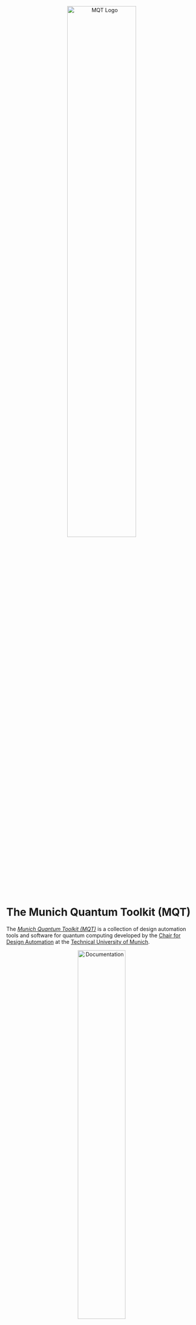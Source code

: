<p align="center">
  <a href="https://mqt.readthedocs.io">
   <picture>
     <source media="(prefers-color-scheme: dark)" srcset="https://raw.githubusercontent.com/cda-tum/mqt/main/docs/_static/mqt_light.png" width="60%">
     <img src="https://raw.githubusercontent.com/cda-tum/mqt/main/docs/_static/mqt_dark.png" width="60%" alt="MQT Logo">
   </picture>
  </a>
</p>

# The Munich Quantum Toolkit (MQT)

The [_Munich Quantum Toolkit (MQT)_](https://mqt.readthedocs.io) is a collection of design automation tools and software for quantum computing developed by the [Chair for Design Automation](https://www.cda.cit.tum.de/) at the [Technical University of Munich](https://www.tum.de/).

<p align="center">
  <a href="https://mqt.readthedocs.io">
  <img width=50% src="https://img.shields.io/badge/documentation-blue?style=for-the-badge&logo=read%20the%20docs" alt="Documentation" />
  </a>
</p>

<!-- SPHINX-START -->

## GitHub Information

| GitHub Project       |                    latest version |                           forks |                           stars |
| -------------------- | --------------------------------: | ------------------------------: | ------------------------------: |
| [`mqt-ddsim`]        |         ![gh.mqt.ddsim.release][] |         ![gh.mqt.ddsim.forks][] |         ![gh.mqt.ddsim.stars][] |
| [`mqt-qcec`]         |          ![gh.mqt.qcec.release][] |          ![gh.mqt.qcec.forks][] |          ![gh.mqt.qcec.stars][] |
| [`mqt-qmap`]         |          ![gh.mqt.qmap.release][] |          ![gh.mqt.qmap.forks][] |          ![gh.mqt.qmap.stars][] |
| [`mqt-qecc`]         |          ![gh.mqt.qecc.release][] |          ![gh.mqt.qecc.forks][] |          ![gh.mqt.qecc.stars][] |
| [`mqt-bench`]        |         ![gh.mqt.bench.release][] |         ![gh.mqt.bench.forks][] |         ![gh.mqt.bench.stars][] |
| [`mqt-predictor`]    |     ![gh.mqt.predictor.release][] |     ![gh.mqt.predictor.forks][] |     ![gh.mqt.predictor.stars][] |
| [`mqt-core`]         |          ![gh.mqt.core.release][] |          ![gh.mqt.core.forks][] |          ![gh.mqt.core.stars][] |
| [`mqt-problemsolver`]| ![gh.mqt.problemsolver.release][] | ![gh.mqt.problemsolver.forks][] | ![gh.mqt.problemsolver.stars][] |
| [`mqt-syrec`]        |         ![gh.mqt.syrec.release][] |         ![gh.mqt.syrec.forks][] |         ![gh.mqt.syrec.stars][] |
| [`mqt-ddvis`]        |         ![gh.mqt.ddvis.release][] |         ![gh.mqt.ddvis.forks][] |         ![gh.mqt.ddvis.stars][] |
| [`mqt-qusat`]        |         ![gh.mqt.qusat.release][] |         ![gh.mqt.qusat.forks][] |         ![gh.mqt.qusat.stars][] |
| [`mqt-dasqa`]        |         ![gh.mqt.dasqa.release][] |         ![gh.mqt.dasqa.forks][] |         ![gh.mqt.dasqa.stars][] |
| [`mqt-ionshuttler`]  |   ![gh.mqt.ionshuttler.release][] |   ![gh.mqt.ionshuttler.forks][] |   ![gh.mqt.ionshuttler.stars][] |
| [`mqt-qubomaker`]    |     ![gh.mqt.qubomaker.release][] |     ![gh.mqt.qubomaker.forks][] |     ![gh.mqt.qubomaker.stars][] |
| [`mqt-qudits`]       |        ![gh.mqt.qudits.release][] |        ![gh.mqt.qudits.forks][] |        ![gh.mqt.qudits.stars][] |

[`mqt-ddsim`]: https://github.com/cda-tum/mqt-ddsim
[`mqt-qcec`]: https://github.com/cda-tum/mqt-qcec
[`mqt-qmap`]: https://github.com/cda-tum/mqt-qmap
[`mqt-qecc`]: https://github.com/cda-tum/mqt-qecc
[`mqt-bench`]: https://github.com/cda-tum/mqt-bench
[`mqt-predictor`]: https://github.com/cda-tum/mqt-predictor
[`mqt-core`]: https://github.com/cda-tum/mqt-core
[`mqt-problemsolver`]: https://github.com/cda-tum/mqt-problemsolver
[`mqt-syrec`]: https://github.com/cda-tum/mqt-syrec
[`mqt-ddvis`]: https://github.com/cda-tum/mqt-ddvis
[`mqt-qusat`]: https://github.com/cda-tum/mqt-qusat
[`mqt-dasqa`]: https://github.com/cda-tum/mqt-dasqa
[`mqt-qubomaker`]: https://github.com/cda-tum/mqt-qubomaker
[`mqt-ionshuttler`]: https://github.com/cda-tum/mqt-ionshuttler
[`mqt-qubomaker`]: https://github.com/cda-tum/mqt-qubomaker
[`mqt-qudits`]: https://github.com/cda-tum/mqt-qudits
[gh.mqt.ddsim.release]: https://img.shields.io/github/v/release/cda-tum/mqt-ddsim?label=%20&style=flat-square
[gh.mqt.ddsim.forks]: https://img.shields.io/github/forks/cda-tum/mqt-ddsim?label=%20&style=flat-square
[gh.mqt.ddsim.stars]: https://img.shields.io/github/stars/cda-tum/mqt-ddsim?label=%20&style=flat-square
[gh.mqt.qmap.release]: https://img.shields.io/github/v/release/cda-tum/mqt-qmap?label=%20&style=flat-square
[gh.mqt.qmap.forks]: https://img.shields.io/github/forks/cda-tum/mqt-qmap?label=%20&style=flat-square
[gh.mqt.qmap.stars]: https://img.shields.io/github/stars/cda-tum/mqt-qmap?label=%20&style=flat-square
[gh.mqt.qcec.release]: https://img.shields.io/github/v/release/cda-tum/mqt-qcec?label=%20&style=flat-square
[gh.mqt.qcec.forks]: https://img.shields.io/github/forks/cda-tum/mqt-qcec?label=%20&style=flat-square
[gh.mqt.qcec.stars]: https://img.shields.io/github/stars/cda-tum/mqt-qcec?label=%20&style=flat-square
[gh.mqt.core.release]: https://img.shields.io/github/v/release/cda-tum/mqt-core?label=%20&style=flat-square
[gh.mqt.core.forks]: https://img.shields.io/github/forks/cda-tum/mqt-core?label=%20&style=flat-square
[gh.mqt.core.stars]: https://img.shields.io/github/stars/cda-tum/mqt-core?label=%20&style=flat-square
[gh.mqt.bench.release]: https://img.shields.io/github/v/release/cda-tum/mqt-bench?label=%20&style=flat-square
[gh.mqt.bench.forks]: https://img.shields.io/github/forks/cda-tum/mqt-bench?label=%20&style=flat-square
[gh.mqt.bench.stars]: https://img.shields.io/github/stars/cda-tum/mqt-bench?label=%20&style=flat-square
[gh.mqt.predictor.release]: https://img.shields.io/github/v/release/cda-tum/mqt-predictor?label=%20&style=flat-square
[gh.mqt.predictor.forks]: https://img.shields.io/github/forks/cda-tum/mqt-predictor?label=%20&style=flat-square
[gh.mqt.predictor.stars]: https://img.shields.io/github/stars/cda-tum/mqt-predictor?label=%20&style=flat-square
[gh.mqt.qecc.release]: https://img.shields.io/github/v/release/cda-tum/mqt-qecc?label=%20&style=flat-square
[gh.mqt.qecc.forks]: https://img.shields.io/github/forks/cda-tum/mqt-qecc?label=%20&style=flat-square
[gh.mqt.qecc.stars]: https://img.shields.io/github/stars/cda-tum/mqt-qecc?label=%20&style=flat-square
[gh.mqt.syrec.release]: https://img.shields.io/github/v/release/cda-tum/mqt-syrec?label=%20&style=flat-square
[gh.mqt.syrec.forks]: https://img.shields.io/github/forks/cda-tum/mqt-syrec?label=%20&style=flat-square
[gh.mqt.syrec.stars]: https://img.shields.io/github/stars/cda-tum/mqt-syrec?label=%20&style=flat-square
[gh.mqt.ddvis.release]: https://img.shields.io/github/v/release/cda-tum/mqt-ddvis?label=%20&style=flat-square
[gh.mqt.ddvis.forks]: https://img.shields.io/github/forks/cda-tum/mqt-ddvis?label=%20&style=flat-square
[gh.mqt.ddvis.stars]: https://img.shields.io/github/stars/cda-tum/mqt-ddvis?label=%20&style=flat-square
[gh.mqt.problemsolver.release]: https://img.shields.io/github/v/release/cda-tum/mqt-problemsolver?label=%20&style=flat-square
[gh.mqt.problemsolver.forks]: https://img.shields.io/github/forks/cda-tum/mqt-problemsolver?label=%20&style=flat-square
[gh.mqt.problemsolver.stars]: https://img.shields.io/github/stars/cda-tum/mqt-problemsolver?label=%20&style=flat-square
[gh.mqt.qusat.release]: https://img.shields.io/github/v/release/cda-tum/mqt-qusat?label=%20&style=flat-square
[gh.mqt.qusat.forks]: https://img.shields.io/github/forks/cda-tum/mqt-qusat?label=%20&style=flat-square
[gh.mqt.qusat.stars]: https://img.shields.io/github/stars/cda-tum/mqt-qusat?label=%20&style=flat-square
[gh.mqt.ionshuttler.release]: https://img.shields.io/github/v/release/cda-tum/ion-shuttler?label=%20&style=flat-square
[gh.mqt.ionshuttler.forks]: https://img.shields.io/github/forks/cda-tum/ion-shuttler?label=%20&style=flat-square
[gh.mqt.ionshuttler.stars]: https://img.shields.io/github/stars/cda-tum/ion-shuttler?label=%20&style=flat-square
[gh.mqt.qudits.release]: https://img.shields.io/github/v/release/cda-tum/mqt-qudits?label=%20&style=flat-square
[gh.mqt.qudits.forks]: https://img.shields.io/github/forks/cda-tum/mqt-qudits?label=%20&style=flat-square
[gh.mqt.qudits.stars]: https://img.shields.io/github/stars/cda-tum/mqt-qudits?label=%20&style=flat-square
[gh.mqt.dasqa.release]: https://img.shields.io/github/v/release/cda-tum/mqt-dasqa?label=%20&style=flat-square
[gh.mqt.dasqa.forks]: https://img.shields.io/github/forks/cda-tum/mqt-dasqa?label=%20&style=flat-square
[gh.mqt.dasqa.stars]: https://img.shields.io/github/stars/cda-tum/mqt-dasqa?label=%20&style=flat-square
[gh.mqt.qubomaker.release]: https://img.shields.io/github/v/release/cda-tum/mqt-qubomaker?label=%20&style=flat-square
[gh.mqt.qubomaker.forks]: https://img.shields.io/github/forks/cda-tum/mqt-qubomaker?label=%20&style=flat-square
[gh.mqt.qubomaker.stars]: https://img.shields.io/github/stars/cda-tum/mqt-qubomaker?label=%20&style=flat-square

## PyPI Downloads

| Projekt                                             |                      latest version |                             weekly |                             monthly |                                                                          total |
| --------------------------------------------------- | ----------------------------------: | ---------------------------------: | ----------------------------------: | -----------------------------------------------------------------------------: |
| [`mqt.qcec`][pypi.mqt.qcec.stats]                   |          ![pypi.mqt.qcec.version][] |          ![pypi.mqt.qcec.weekly][] |          ![pypi.mqt.qcec.monthly][] |                   [![pypi.mqt.qcec.total]](https://pepy.tech/project/mqt.qcec) |
| [`mqt.qmap`][pypi.mqt.qmap.stats]                   |          ![pypi.mqt.qmap.version][] |          ![pypi.mqt.qmap.weekly][] |          ![pypi.mqt.qmap.monthly][] |                   [![pypi.mqt.qmap.total]](https://pepy.tech/project/mqt.qmap) |
| [`mqt.ddsim`][pypi.mqt.ddsim.stats]                 |         ![pypi.mqt.ddsim.version][] |         ![pypi.mqt.ddsim.weekly][] |         ![pypi.mqt.ddsim.monthly][] |                 [![pypi.mqt.ddsim.total]](https://pepy.tech/project/mqt.ddsim) |
| [`mqt.core`][pypi.mqt.core.stats]                   |          ![pypi.mqt.core.version][] |          ![pypi.mqt.core.weekly][] |          ![pypi.mqt.core.monthly][] |                   [![pypi.mqt.core.total]](https://pepy.tech/project/mqt.core) |
| [`mqt.syrec`][pypi.mqt.syrec.stats]                 |         ![pypi.mqt.syrec.version][] |         ![pypi.mqt.syrec.weekly][] |         ![pypi.mqt.syrec.monthly][] |                 [![pypi.mqt.syrec.total]](https://pepy.tech/project/mqt.syrec) |
| [`mqt.qusat`][pypi.mqt.qusat.stats]                 |         ![pypi.mqt.qusat.version][] |         ![pypi.mqt.qusat.weekly][] |         ![pypi.mqt.qusat.monthly][] |                 [![pypi.mqt.qusat.total]](https://pepy.tech/project/mqt.qusat) |
| [`mqt.qecc`][pypi.mqt.qecc.stats]                   |          ![pypi.mqt.qecc.version][] |          ![pypi.mqt.qecc.weekly][] |          ![pypi.mqt.qecc.monthly][] |                   [![pypi.mqt.qecc.total]](https://pepy.tech/project/mqt.qecc) |
| [`mqt.bench`][pypi.mqt.bench.stats]                 |         ![pypi.mqt.bench.version][] |         ![pypi.mqt.bench.weekly][] |         ![pypi.mqt.bench.monthly][] |                 [![pypi.mqt.bench.total]](https://pepy.tech/project/mqt.bench) |
| [`mqt.predictor`][pypi.mqt.predictor.stats]         |     ![pypi.mqt.predictor.version][] |     ![pypi.mqt.predictor.weekly][] |     ![pypi.mqt.predictor.monthly][] |         [![pypi.mqt.predictor.total]](https://pepy.tech/project/mqt.predictor) |
| [`mqt.problemsolver`][pypi.mqt.problemsolver.stats] | ![pypi.mqt.problemsolver.version][] | ![pypi.mqt.problemsolver.weekly][] | ![pypi.mqt.problemsolver.monthly][] | [![pypi.mqt.problemsolver.total]](https://pepy.tech/project/mqt.problemsolver) |
| [`mqt.qudits`][pypi.mqt.qudits.stats]               |        ![pypi.mqt.qudits.version][] |        ![pypi.mqt.qudits.weekly][] |        ![pypi.mqt.qudits.monthly][] |               [![pypi.mqt.qudits.total]](https://pepy.tech/project/mqt.qudits) |

[pypi.mqt.ddsim.stats]: https://pypistats.org/packages/mqt-ddsim
[pypi.mqt.ddsim.version]: https://img.shields.io/pypi/v/mqt.ddsim?label=%20&style=flat-square
[pypi.mqt.ddsim.weekly]: https://img.shields.io/pypi/dw/mqt.ddsim?label=%20&style=flat-square
[pypi.mqt.ddsim.monthly]: https://img.shields.io/pypi/dm/mqt.ddsim?label=%20&style=flat-square
[pypi.mqt.ddsim.total]: https://static.pepy.tech/personalized-badge/mqt-ddsim?period=total&units=international_system&left_color=orange&right_color=orange&left_text=
[pypi.mqt.qmap.stats]: https://pypistats.org/packages/mqt-qmap
[pypi.mqt.qmap.version]: https://img.shields.io/pypi/v/mqt.qmap?label=%20&style=flat-square
[pypi.mqt.qmap.weekly]: https://img.shields.io/pypi/dw/mqt.qmap?label=%20&style=flat-square
[pypi.mqt.qmap.monthly]: https://img.shields.io/pypi/dm/mqt.qmap?label=%20&style=flat-square
[pypi.mqt.qmap.total]: https://static.pepy.tech/personalized-badge/mqt-qmap?period=total&units=international_system&left_color=orange&right_color=orange&left_text=
[pypi.mqt.qcec.stats]: https://pypistats.org/packages/mqt-qcec
[pypi.mqt.qcec.version]: https://img.shields.io/pypi/v/mqt.qcec?label=%20&style=flat-square
[pypi.mqt.qcec.weekly]: https://img.shields.io/pypi/dw/mqt.qcec?label=%20&style=flat-square
[pypi.mqt.qcec.monthly]: https://img.shields.io/pypi/dm/mqt.qcec?label=%20&style=flat-square
[pypi.mqt.qcec.total]: https://static.pepy.tech/personalized-badge/mqt-qcec?period=total&units=international_system&left_color=orange&right_color=orange&left_text=
[pypi.mqt.core.stats]: https://pypistats.org/packages/mqt-core
[pypi.mqt.core.version]: https://img.shields.io/pypi/v/mqt.core?label=%20&style=flat-square
[pypi.mqt.core.weekly]: https://img.shields.io/pypi/dw/mqt.core?label=%20&style=flat-square
[pypi.mqt.core.monthly]: https://img.shields.io/pypi/dm/mqt.core?label=%20&style=flat-square
[pypi.mqt.core.total]: https://static.pepy.tech/personalized-badge/mqt-core?period=total&units=international_system&left_color=orange&right_color=orange&left_text=
[pypi.mqt.qecc.stats]: https://pypistats.org/packages/mqt-qecc
[pypi.mqt.qecc.version]: https://img.shields.io/pypi/v/mqt.qecc?label=%20&style=flat-square
[pypi.mqt.qecc.weekly]: https://img.shields.io/pypi/dw/mqt.qecc?label=%20&style=flat-square
[pypi.mqt.qecc.monthly]: https://img.shields.io/pypi/dm/mqt.qecc?label=%20&style=flat-square
[pypi.mqt.qecc.total]: https://static.pepy.tech/personalized-badge/mqt-qecc?period=total&units=international_system&left_color=orange&right_color=orange&left_text=
[pypi.mqt.bench.stats]: https://pypistats.org/packages/mqt-bench
[pypi.mqt.bench.version]: https://img.shields.io/pypi/v/mqt.bench?label=%20&style=flat-square
[pypi.mqt.bench.weekly]: https://img.shields.io/pypi/dw/mqt.bench?label=%20&style=flat-square
[pypi.mqt.bench.monthly]: https://img.shields.io/pypi/dm/mqt.bench?label=%20&style=flat-square
[pypi.mqt.bench.total]: https://static.pepy.tech/personalized-badge/mqt-bench?period=total&units=international_system&left_color=orange&right_color=orange&left_text=
[pypi.mqt.predictor.stats]: https://pypistats.org/packages/mqt-predictor
[pypi.mqt.predictor.version]: https://img.shields.io/pypi/v/mqt.predictor?label=%20&style=flat-square
[pypi.mqt.predictor.weekly]: https://img.shields.io/pypi/dw/mqt.predictor?label=%20&style=flat-square
[pypi.mqt.predictor.monthly]: https://img.shields.io/pypi/dm/mqt.predictor?label=%20&style=flat-square
[pypi.mqt.predictor.total]: https://static.pepy.tech/personalized-badge/mqt-predictor?period=total&units=international_system&left_color=orange&right_color=orange&left_text=
[pypi.mqt.problemsolver.stats]: https://pypistats.org/packages/mqt-problemsolver
[pypi.mqt.problemsolver.version]: https://img.shields.io/pypi/v/mqt.problemsolver?label=%20&style=flat-square
[pypi.mqt.problemsolver.weekly]: https://img.shields.io/pypi/dw/mqt.problemsolver?label=%20&style=flat-square
[pypi.mqt.problemsolver.monthly]: https://img.shields.io/pypi/dm/mqt.problemsolver?label=%20&style=flat-square
[pypi.mqt.problemsolver.total]: https://static.pepy.tech/personalized-badge/mqt-problemsolver?period=total&units=international_system&left_color=orange&right_color=orange&left_text=
[pypi.mqt.syrec.stats]: https://pypistats.org/packages/mqt-syrec
[pypi.mqt.syrec.version]: https://img.shields.io/pypi/v/mqt.syrec?label=%20&style=flat-square
[pypi.mqt.syrec.weekly]: https://img.shields.io/pypi/dw/mqt.syrec?label=%20&style=flat-square
[pypi.mqt.syrec.monthly]: https://img.shields.io/pypi/dm/mqt.syrec?label=%20&style=flat-square
[pypi.mqt.syrec.total]: https://static.pepy.tech/personalized-badge/mqt-syrec?period=total&units=international_system&left_color=orange&right_color=orange&left_text=
[pypi.mqt.qusat.stats]: https://pypistats.org/packages/mqt-qusat
[pypi.mqt.qusat.version]: https://img.shields.io/pypi/v/mqt.qusat?label=%20&style=flat-square
[pypi.mqt.qusat.weekly]: https://img.shields.io/pypi/dw/mqt.qusat?label=%20&style=flat-square
[pypi.mqt.qusat.monthly]: https://img.shields.io/pypi/dm/mqt.qusat?label=%20&style=flat-square
[pypi.mqt.qusat.total]: https://static.pepy.tech/personalized-badge/mqt-qusat?period=total&units=international_system&left_color=orange&right_color=orange&left_text=
[pypi.mqt.qudits.stats]: https://pypistats.org/packages/mqt-qudits
[pypi.mqt.qudits.version]: https://img.shields.io/pypi/v/mqt.qudits?label=%20&style=flat-square
[pypi.mqt.qudits.weekly]: https://img.shields.io/pypi/dw/mqt.qudits?label=%20&style=flat-square
[pypi.mqt.qudits.monthly]: https://img.shields.io/pypi/dm/mqt.qudits?label=%20&style=flat-square
[pypi.mqt.qudits.total]: https://static.pepy.tech/personalized-badge/mqt-qudits?period=total&units=international_system&left_color=orange&right_color=orange&left_text=

<!-- SPHINX-END -->

---

## Acknowledgements

The Munich Quantum Toolkit has been supported by the European
Research Council (ERC) under the European Union's Horizon 2020 research and innovation program (grant agreement
No. 101001318), the Bavarian State Ministry for Science and Arts through the Distinguished Professorship Program, as well as the
Munich Quantum Valley, which is supported by the Bavarian state government with funds from the Hightech Agenda Bayern Plus.

<p align="center">
<picture>
<source media="(prefers-color-scheme: dark)" srcset="https://raw.githubusercontent.com/cda-tum/mqt/main/docs/_static/tum_dark.svg" width="28%">
<img src="https://raw.githubusercontent.com/cda-tum/mqt/main/docs/_static/tum_light.svg" width="28%" alt="TUM Logo">
</picture>
<picture>
<img src="https://raw.githubusercontent.com/cda-tum/mqt/main/docs/_static/logo-bavaria.svg" width="16%" alt="Coat of Arms of Bavaria">
</picture>
<picture>
<source media="(prefers-color-scheme: dark)" srcset="https://raw.githubusercontent.com/cda-tum/mqt/main/docs/_static/erc_dark.svg" width="24%">
<img src="https://raw.githubusercontent.com/cda-tum/mqt/main/docs/_static/erc_light.svg" width="24%" alt="ERC Logo">
</picture>
<picture>
<img src="https://raw.githubusercontent.com/cda-tum/mqt/main/docs/_static/logo-mqv.svg" width="28%" alt="MQV Logo">
</picture>
</p>
